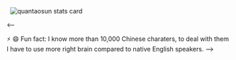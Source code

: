 <p>&nbsp;
<img align="center" src="https://github-readme-stats.vercel.app/api?username=quantaosun&show_icons=false&theme=tokyonight&title_color=6464c8&text_color=6464c8&bg_color=ffffff&hide_border=true" alt="quantaosun stats card" /></p>
   
<--

⚡ 😄  Fun fact: I know more than 10,000 Chinese charaters, to deal with them I have to use more right brain compared to native English speakers.
-->
